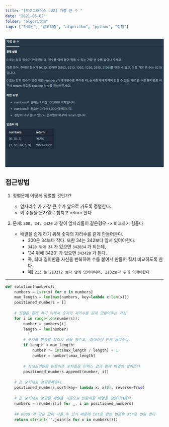 ```yaml
---
title: "[프로그래머스 LV2] 가장 큰 수 "
date: "2021-05-02"
folder: "algorithm"
tags: ["파이썬", "알고리즘", "algorithm", "python", "정렬"]
---
```


[![문제 설명](./images/biggest.jpg)](https://programmers.co.kr/learn/courses/30/lessons/42746)


## 접근방법
1. 정렬문제 어떻게 정렬할 것인가? 
    - 앞자리수 가 가장 큰 수가 앞으로 가도록 정렬한다. 
    - 이 수들을 문자열로 합치고 return 한다
    
2. 문제:  `300, 34, 3420` 과 같이 앞자리들이 같은경우 -> 비교하기 힘들다
    - 배열을 쉽게 하기 위해 숫자의 자리수를 같게 만들어준다.
        - 300은 34보다 작다. 또한 34는 342보다 앞서 있어야한다.
        - `3420 뒤에 34` 가 있으면 `342034` 가 되는데,
        - '34 뒤에 3420' 가 있으면 `343420` 가 된다.
        - 즉, 최대 길이만큼 자신을 반복하여 수를 붙여서 만들어 줘서 비교하도록 한다.
        - 예) `213 는 213212 보다 앞에 있어야하며, 2132보다 뒤에 있어야한다`
 

-----
```py
def solution(numbers):
    numbers = [str(x) for x in numbers]
    max_length = len(max(numbers, key=lambda x:len(x)))
    positioned_numbers = []

    # 정렬을 쉽게 하기 위해서 숫자의 자리수를 같게 만들어주는 과정
    for i in range(len(numbers)):
        number = numbers[i]
        length = len(number)

        # 숫자를 반복할 최소의 곱을 해주고, 최대길이 만큼 짤라준다.
        if length < max_length:
            number *= int(max_length / length) + 1
            number = number[:max_length]

        # 최대길이만큼 만들어준 숫자들을 인덱스 값과 함께 배열에 넣어준다
        positioned_numbers.append((number, i))

    # 큰 순서대로 정렬을해준다.
    positioned_numbers.sort(key= lambda x: x[0], reverse=True)

    # 큰 순서대로 정렬된 배열을 기준으로 반환해줄 배열을 정렬시켜준다
    numbers = [numbers[i] for _, i in positioned_numbers]

    ## 0000 과 같은 값이 나올 수 있기 때문에 int로 한번 변환후 str로 변환 한다
    return str(int(''.join([x for x in numbers])))
```